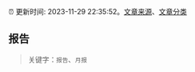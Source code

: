 :alarm_clock: 更新时间: 2023-11-29 22:35:52。[文章来源](/README.md)、[文章分类](/TAGS.md)

## 报告


> 关键字：`报告`、`月报`



